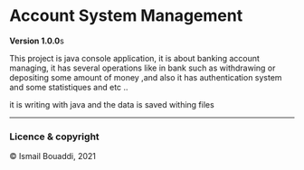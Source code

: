 # Account System Management

**Version 1.0.0**s

This project is java console application, it is about banking account managing, it has several operations like in bank such as withdrawing or depositing some amount of money ,and also it has authentication system and some statistiques and etc .. 

it is writing with java and the data is saved withing files 

---
### Licence & copyright 
© Ismail Bouaddi, 2021